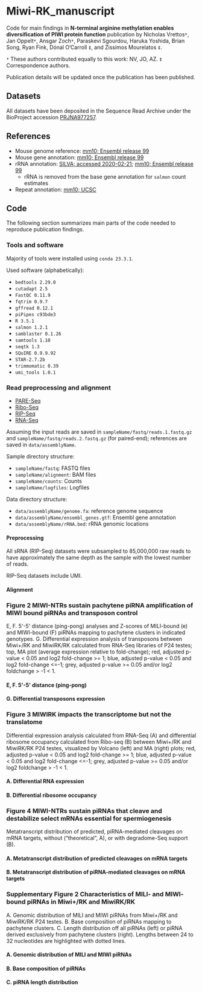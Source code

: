 # Miwi-RK_manuscript
Code for main findings in **N-terminal arginine methylation enables diversification of PIWI protein function** publication by Nicholas Vrettos`*`, Jan Oppelt`*`, Ansgar Zoch`*`, Paraskevi Sgourdou, Haruka Yoshida, Brian
Song, Ryan Fink, Dónal O’Carroll `‡`, and Zissimos Mourelatos `‡`. 

`*` These authors contributed equally to this work: NV, JO, AZ. `‡` Correspondence authors.

Publication details will be updated once the publication has been published.


## Datasets
All datasets have been deposited in the Sequence Read Archive under the BioProject accession [PRJNA977257](https://www.ncbi.nlm.nih.gov/bioproject/?term=PRJNA977257).


## References
- Mouse genome reference: [mm10; Ensembl release 99](ftp://ftp.ensembl.org/pub/release-99/fasta/mus_musculus/dna/Mus_musculus.GRCm38.dna.primary_assembly.fa.gz)
- Mouse gene annotation: [mm10; Ensembl release 99](ftp://ftp.ensembl.org/pub/release-99/gtf/mus_musculus/Mus_musculus.GRCm38.99.gtf.gz)
- rRNA annotation: [SILVA; accessed 2020-02-21](arb-silva.de); [mm10; Ensembl release 99](ftp://ftp.ensembl.org/pub/release-99/gtf/mus_musculus/Mus_musculus.GRCm38.99.gtf.gz)
  - rRNA is removed from the base gene annotation for `salmon` count estimates
- Repeat annotation: [mm10; UCSC](http://hgdownload.cse.ucsc.edu/goldenPath/mm10/database/rmsk.txt.gz)

## Code
The following section summarizes main parts of the code needed to reproduce publication findings. 


### Tools and software
Majority of tools were installed using `conda 23.3.1`.

Used software (alphabetically):
- `bedtools 2.29.0`
- `cutadapt 2.5`
- `FastQC 0.11.9`
- `fqtrim 0.9.7`
- `gffread 0.12.1`
- `piPipes c93bde3`
- `R 3.5.1`
- `salmon 1.2.1`
- `samblaster 0.1.26`
- `samtools 1.10`
- `seqtk 1.3`
- `SQuIRE 0.9.9.92`
- `STAR-2.7.2b`
- `trimmomatic 0.39`
- `umi_tools 1.0.1`

### Read preprocessing and alignment
- [PARE-Seq](preprocessing_alignment/pareseq.sh)
- [Ribo-Seq](preprocessing_alignment/riboseq.sh)
- [RIP-Seq](preprocessing_alignment/ripseq.sh)
- [RNA-Seq](preprocessing_alignment/rnaseq.sh)

Assuming the input reads are saved in `sampleName/fastq/reads.1.fastq.gz` and `sampleName/fastq/reads.2.fastq.gz` (for paired-end); references are saved in `data/assemblyName`.

Sample directory structure:
- `sampleName/fastq`: FASTQ files
- `sampleName/alignment`: BAM files
- `sampleName/counts`: Counts
- `sampleName/logfiles`: Logfiles

Data directory structure:
- `data/assemblyName/genome.fa`: reference genome sequence
- `data/assemblyName/ensembl_genes.gtf`: Ensembl gene annotation
- `data/assemblyName/rRNA.bed`: rRNA genomic locations

#### Preprocessing
All sRNA (RIP-Seq) datasets were subsampled to 85,000,000 raw reads to have approximately the same depth as the sample with the lowest number of reads.

RIP-Seq datasets include UMI. 

#### Alignment



### Figure 2 MIWI-NTRs sustain pachytene piRNA amplification of MIWI bound piRNAs and transposon control
E, F. 5'-5' distance (ping-pong) analyses and Z-scores of MILI-bound (e) and MIWI-bound (F) piRNAs mapping to pachytene 
clusters in indicated genotypes. G. Differential expression analysis of transposons between Miwi+/RK and MiwiRK/RK calculated 
from RNA-Seq libraries of P24 testes; top, MA plot (average expression relative to fold-change); red, adjusted p-value < 0.05 
and log2 fold-change >= 1; blue, adjusted p-value < 0.05 and log2 fold-change <=-1; grey, adjusted p-value >= 0.05 and/or 
log2 foldchange > -1 < 1.
#### E, F. 5'-5' distance (ping-pong)
#### G. Differential transposons expression

### Figure 3 MIWIRK impacts the transcriptome but not the translatome
Differential expression analysis calculated from RNA-Seq (A) and differential ribosome occupancy calculated from Ribo-seq 
(B) between Miwi+/RK and MiwiRK/RK P24 testes, visualized by Volcano (left) and MA (right) plots; red, adjusted p-value 
< 0.05 and log2 fold-change >= 1; blue, adjusted p-value < 0.05 and log2 fold-change <=-1; grey, adjusted p-value >= 0.05 
and/or log2 foldchange > -1 < 1.
#### A. Differential RNA expression
#### B. Differential ribosome occupancy

### Figure 4 MIWI-NTRs sustain piRNAs that cleave and destabilize select mRNAs essential for spermiogenesis
Metatranscript distribution of predicted, piRNA-mediated cleavages on mRNA targets, without (“theoretical”, A), or with 
degradome-Seq support (B).
#### A. Metatranscript distribution of predicted cleavages on mRNA targets
#### B. Metatranscript distribution of piRNA-mediated cleavages on mRNA targets

### Supplementary Figure 2 Characteristics of MILI- and MIWI- bound piRNAs in Miwi+/RK and MiwiRK/RK
A. Genomic distribution of MILI and MIWI piRNAs from Miwi+/RK and MiwiRK/RK P24 testes. B. Base composition of piRNAs mapping 
to pachytene clusters. C. Length distribution off all piRNAs (left) or piRNA derived exclusively from pachytene clusters 
(right). Lengths between 24 to 32 nucleotides are highlighted with dotted lines.
#### A. Genomic distribution of MILI and MIWI piRNAs
#### B. Base composition of piRNAs
#### C. piRNA length distribution
